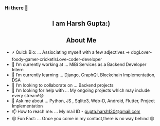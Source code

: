 ### Hi there 👋
<h2 align="center">I am Harsh Gupta:)</h2> 
<h2 align="center">About Me</h2>

- ⚡ Quick Bio: ... Assiociating myself with a few adjectives -> dogLover-foody-gamer-cricketIsLove-coder-developer
- 🔭 I’m currently working at ... MiBi Services as a Backend Developer Intern
- 🌱 I’m currently learning ... Django, GraphQl, Blockchain Implementation, DSA 
- 👯 I’m looking to collaborate on ... Backend projects
- 🤔 I’m looking for help with ... My ongoing projects which may include every stream!😄
- 💬 Ask me about ... Python, JS , Sqlite3, Web-D, Android, Flutter, Project Implementation 
- 📫 How to reach me: ... My mail ID - gupta.harsh130@gmail.com
- 😄 Fun Fact: ...  Once you come in my contact,there is no way behind 😄

<!--
**harancho/harancho** is a ✨ _special_ ✨ repository because its `README.md` (this file) appears on your GitHub profile.

